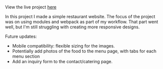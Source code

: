 View the live project [here](https://xewar.github.io/restaurant-page/)

In this project I made a simple restaurant website. The focus of the project was on using modules and webpack as part of my workflow. That part went well, but I'm still struggling with creating more responsive designs. 

Future updates:
+ Mobile compatibility: flexible sizing for the images.
+ Potentially add photos of the food to the menu page, with tabs for each menu section
+ Add an inquiry form to the contact/catering page.